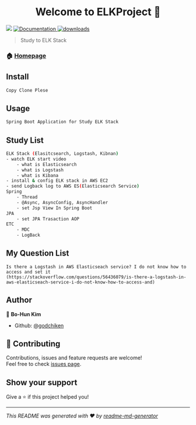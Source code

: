 <h1 align="center">Welcome to  ELKProject 👋</h1>
<p>
  <img src="https://img.shields.io/badge/version-0.0.1-blue.svg?cacheSeconds=2592000" />
  <a href="https://github.com/GodChiken/ELKProject">
    <img alt="Documentation" src="https://img.shields.io/badge/documentation-yes-brightgreen.svg" target="_blank" />
  </a>
  <a href="https://www.npmjs.com/package/readme-md-generator">
    <img alt="downloads" src="https://img.shields.io/badge/download-10-blue.svg" target="_blank" />
  </a>
</p>

> Study to ELK Stack

### 🏠 [Homepage](https://github.com/GodChiken/ELKProject)

## Install

```sh
Copy Clone Plese
```

## Usage

```sh
Spring Boot Application for Study ELK Stack
```

## Study List

```sh
ELK Stack (Elasitcsearch, Logstash, Kibnan)
- watch ELK start video
    - what is Elasticsearch
    - what is Logstash
    - what is Kibana
- install & config ELK stack in AWS EC2
- send Logback log to AWS ES(Elasticsearch Service)
Spring
    - Thread        
    - @Async, AsyncConfig, AsyncHandler
    - set Jsp View In Spring Boot
JPA
    - set JPA Trasaction AOP 
ETC
    - MDC
    - LogBack
```

## My Question List
```
Is there a Logstash in AWS Elasticseach service? I do not know how to access and set it
(https://stackoverflow.com/questions/56436079/is-there-a-logstash-in-aws-elasticseach-service-i-do-not-know-how-to-access-and)
```

## Author

👤 **Bo-Hun Kim**

* Github: [@godchiken](https://github.com/godchiken)

## 🤝 Contributing

Contributions, issues and feature requests are welcome!<br />Feel free to check [issues page](https://github.com/GodChiken/ELKProject/issues).

## Show your support

Give a ⭐️ if this project helped you!

***
_This README was generated with ❤️ by [readme-md-generator](https://github.com/kefranabg/readme-md-generator)_
